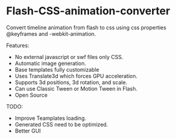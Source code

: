 Flash-CSS-animation-converter
=============================

Convert timeline animation from flash to css using css properties @keyframes and -webkit-animation.


Features:
* No external javascript or swf files only CSS.
* Automatic image generation.
* Base templates fully customizable
* Uses Translate3d which forces GPU acceleration.
* Supports 3d positions, 3d rotation, and scale.
* Can use Classic Tween or Motion Tween in Flash.
* Open Source

TODO:
* Improve Teamplates loading.
* Generated CSS need to be optimized.
* Better GUI
